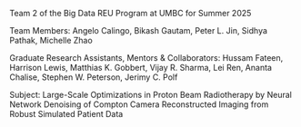 Team 2 of the Big Data REU Program at UMBC for Summer 2025

Team Members: Angelo Calingo, Bikash Gautam, Peter L. Jin, Sidhya Pathak, Michelle Zhao

Graduate Research Assistants, Mentors & Collaborators: Hussam Fateen, Harrison Lewis, Matthias K. Gobbert, Vijay R. Sharma, Lei Ren, Ananta Chalise, Stephen W. Peterson, Jerimy C. Polf

Subject: Large-Scale Optimizations in Proton Beam Radiotherapy by Neural Network Denoising of Compton Camera Reconstructed Imaging from Robust Simulated Patient Data
